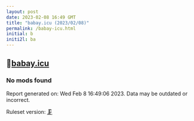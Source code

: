 ```yaml
---
layout: post
date: 2023-02-08 16:49 GMT
title: "babay.icu (2023/02/08)"
permalink: /babay-icu.html
initial: b
initi2l: ba
---
```


## 🐘[babay.icu](https://babay.icu)

### No mods found

Report generated on: Wed Feb  8 16:49:06 2023. Data may be outdated or incorrect.

Ruleset version: [🗜](/version-clamp)
